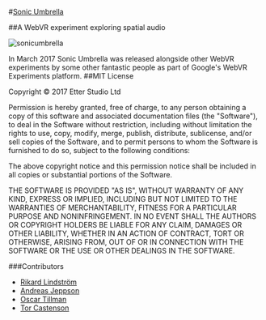 #[Sonic Umbrella](https://sonicumbrella.com)

##A WebVR experiment exploring spatial audio

![sonicumbrella](https://github.com/plan8/sonicumbrella/raw/master/app/assets/img/sonicumbrella.png)


In March 2017 Sonic Umbrella was released alongside other WebVR experiments by some other fantastic people as part of Google's WebVR Experiments platform.
##MIT License

Copyright © 2017 Etter Studio Ltd

Permission is hereby granted, free of charge, to any person obtaining a copy of this software and associated documentation files (the "Software"), to deal in the Software without restriction, including without limitation the rights to use, copy, modify, merge, publish, distribute, sublicense, and/or sell copies of the Software, and to permit persons to whom the Software is furnished to do so, subject to the following conditions:

The above copyright notice and this permission notice shall be included in all copies or substantial portions of the Software.

THE SOFTWARE IS PROVIDED "AS IS", WITHOUT WARRANTY OF ANY KIND, EXPRESS OR IMPLIED, INCLUDING BUT NOT LIMITED TO THE WARRANTIES OF MERCHANTABILITY, FITNESS FOR A PARTICULAR PURPOSE AND NONINFRINGEMENT. IN NO EVENT SHALL THE AUTHORS OR COPYRIGHT HOLDERS BE LIABLE FOR ANY CLAIM, DAMAGES OR OTHER LIABILITY, WHETHER IN AN ACTION OF CONTRACT, TORT OR OTHERWISE, ARISING FROM, OUT OF OR IN CONNECTION WITH THE SOFTWARE OR THE USE OR OTHER DEALINGS IN THE SOFTWARE.

###Contributors
- [Rikard Lindström](https://github.com/rikard-plan8)
- [Andreas Jeppson](https://github.com/andreas-plan8)
- [Oscar Tillman](https://github.com/OscarTillman)
- [Tor Castenson](https://github.com/torstah)
